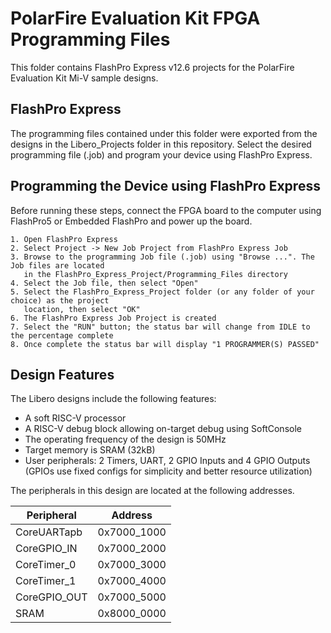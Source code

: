 # PolarFire Evaluation Kit FPGA Programming Files

This folder contains FlashPro Express v12.6 projects for the PolarFire Evaluation Kit Mi-V sample designs.

## FlashPro Express
The programming files contained under this folder were exported from the designs in the Libero_Projects folder in this repository. Select the desired programming file (.job) and program your device using FlashPro Express.

## Programming the Device using FlashPro Express
 Before running these steps, connect the FPGA board to the computer using FlashPro5 or Embedded FlashPro and power up the board.

    1. Open FlashPro Express
    2. Select Project -> New Job Project from FlashPro Express Job
    3. Browse to the programming Job file (.job) using "Browse ...". The Job files are located
       in the FlashPro_Express_Project/Programming_Files directory
    4. Select the Job file, then select "Open"
    5. Select the FlashPro_Express_Project folder (or any folder of your choice) as the project
       location, then select "OK"
    6. The FlashPro Express Job Project is created
    7. Select the "RUN" button; the status bar will change from IDLE to the percentage complete
    8. Once complete the status bar will display "1 PROGRAMMER(S) PASSED"

## Design Features
The Libero designs include the following features:
* A soft RISC-V processor
* A RISC-V debug block allowing on-target debug using SoftConsole
* The operating frequency of the design is 50MHz
* Target memory is SRAM (32kB)
* User peripherals: 2 Timers, UART, 2 GPIO Inputs and 4 GPIO Outputs (GPIOs use fixed configs for simplicity and better resource utilization)

The peripherals in this design are located at the following addresses.

| Peripheral    | Address   |
| ------------- |:-------------:|
| CoreUARTapb   | 0x7000_1000   |
| CoreGPIO_IN   | 0x7000_2000   |
| CoreTimer_0   | 0x7000_3000   |
| CoreTimer_1   | 0x7000_4000   |
| CoreGPIO_OUT  | 0x7000_5000   |
| SRAM| 0x8000_0000|
